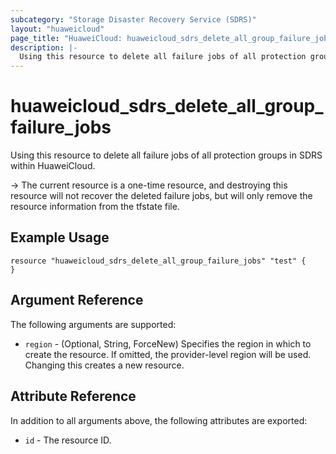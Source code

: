 ```yaml
---
subcategory: "Storage Disaster Recovery Service (SDRS)"
layout: "huaweicloud"
page_title: "HuaweiCloud: huaweicloud_sdrs_delete_all_group_failure_jobs"
description: |-
  Using this resource to delete all failure jobs of all protection groups in SDRS within HuaweiCloud.
---
```


# huaweicloud_sdrs_delete_all_group_failure_jobs

Using this resource to delete all failure jobs of all protection groups in SDRS within HuaweiCloud.

-> The current resource is a one-time resource, and destroying this resource will not recover the deleted failure jobs,
but will only remove the resource information from the tfstate file.

## Example Usage

```hcl
resource "huaweicloud_sdrs_delete_all_group_failure_jobs" "test" {
}
```

## Argument Reference

The following arguments are supported:

* `region` - (Optional, String, ForceNew) Specifies the region in which to create the resource.
  If omitted, the provider-level region will be used.
  Changing this creates a new resource.

## Attribute Reference

In addition to all arguments above, the following attributes are exported:

* `id` - The resource ID.

